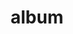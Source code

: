 ---
layout: album
resource: facebook
title: "album"
description: "masonry"
active: gallery
header-img: "img/gallery-bg.jpg"
album-title: "my 9th album"
images:
  - image_path: HQT/quan ngan (4)/742842181221708_410424909_742842324555027_6826879572806502365_n.jpg
  - image_path: HQT/quan ngan (4)/742842181221708_411601167_742842177888375_8190876010927740911_n.jpg
  - image_path: HQT/quan ngan (4)/742842181221708_413010727_746938880812038_4254832430480833859_n.jpg
  - image_path: HQT/quan ngan (4)/742842181221708_413013734_746939040812022_7404013102058412045_n.jpg
  - image_path: HQT/quan ngan (4)/742842181221708_462625771_931689795670278_4656993156109686177_n.jpg
  - image_path: HQT/quan ngan (4)/742842181221709_412057591_745093557663237_7641240266188101345_n.jpg
  - image_path: HQT/quan ngan (4)/742842181221709_413034305_746939007478692_444943938158947097_n.jpg
  - image_path: HQT/quan ngan (4)/742842181221709_414034618_746938980812028_6404728470532783224_n.jpg
  - image_path: HQT/quan ngan (4)/746938564145403_412987292_746938900812036_8019728670564692184_n.jpg
  - image_path: HQT/quan ngan (4)/746938594145400_414073824_746938944145365_4672102947940223248_n.jpg
  - image_path: HQT/quan ngan (4)/746938617478731_414045290_746938964145363_7571587420967787600_n.jpg
---